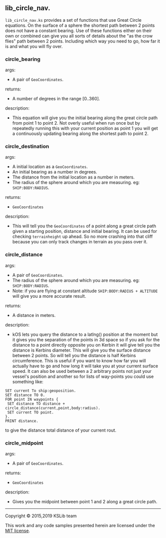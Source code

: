 ## lib_circle_nav.

``lib_circle_nav.ks`` provides a set of functions that use Great Circle equations. On the surface of a sphere the shortest path between 2 points does not have a constant bearing. Use of these functions either on their own or combined can give you all sorts of details about the "as the crow flies" path between 2 points. Including which way you need to go, how far it is and what you will fly over.


### circle_bearing

args:
  * A pair of ``GeoCoordinates``.
  
returns:
  * A number of degrees in the range [0..360].
  
description:
  * This equation will give you the initial bearing along the great circle path from point 1 to point 2.
Not overly useful when run once but by repeatedly running this with your current position as point 1 you will get a continuously updating bearing along the shortest path to point 2.

### circle_destination

args:
  * A initial location as a ``GeoCoordinates``.
  * An initial bearing as a number in degrees.
  * The distance from the initial location as a number in meters.
  * The radius of the sphere around which you are measuring. eg: ``SHIP:BODY:RADIUS``.
  
returns:
  * ``GeoCoordinates``
  
description:
  * This will tell you the ``GeoCoordinates`` of a point along a great circle path given a starting position, distance and initial bearing. It can be used for checking ``terrainheight`` up ahead. So no more crashing into that cliff because you can only track changes in terrain as you pass over it.

### circle_distance

args:
  * A pair of ``GeoCoordinates``.
  * The radius of the sphere around which you are measuring. eg: ``SHIP:BODY:RADIUS``.
   * Note: if you are flying at constant altitude ``SHIP:BODY:RADIUS + ALTITUDE`` will give you a more accurate result.

returns:
  * A distance in meters.
  
description:
  * kOS lets you query the distance to a latlng() position at the moment but it gives you the separation of the points in 3d space so if you ask for the distance to a point directly opposite you on Kerbin it will give tell you the distance is Kerbins diameter. This will give you the surface distance between 2 points. So will tell you the distance is half Kerbins circumference. This is useful if you want to know how far you will actually have to go and how long it will take you at your current surface speed.
It can also be used between a 2 arbitrary points not just your vessel's position and another so for lists of way-points you could use something like:
```
SET current To ship:geoposition.
SET distance TO 0.
FOR point IN waypoints {
 SET distance TO distance + circle_distance(current,point,body:radius).
 SET current TO point.
}.
PRINT distance.
```
to give the distance total distance of your current rout.

### circle_midpoint

args:
  * A pair of ``GeoCoordinates``.

returns:
 * ``GeoCoordinates``

description:
  * Gives you the midpoint between point 1 and 2 along a great circle path.

---
Copyright © 2015,2019 KSLib team

This work and any code samples presented herein are licensed under the [MIT license](../LICENSE).